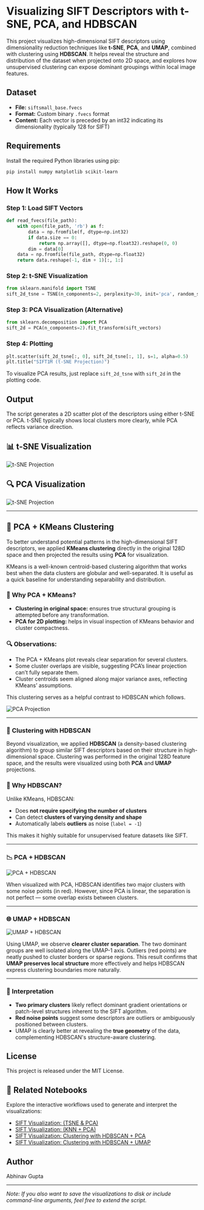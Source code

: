 # Visualizing SIFT Descriptors with t-SNE, PCA, and HDBSCAN

This project visualizes high-dimensional SIFT descriptors using dimensionality reduction techniques like **t-SNE**, **PCA**, and **UMAP**, combined with clustering using **HDBSCAN**. It helps reveal the structure and distribution of the dataset when projected onto 2D space, and explores how unsupervised clustering can expose dominant groupings within local image features.

## Dataset

* **File:** `siftsmall_base.fvecs`
* **Format:** Custom binary `.fvecs` format
* **Content:** Each vector is preceded by an int32 indicating its dimensionality (typically 128 for SIFT)

## Requirements

Install the required Python libraries using pip:

```bash
pip install numpy matplotlib scikit-learn
```

## How It Works

### Step 1: Load SIFT Vectors

```python
def read_fvecs(file_path):
    with open(file_path, 'rb') as f:
        data = np.fromfile(f, dtype=np.int32)
        if data.size == 0:
            return np.array([], dtype=np.float32).reshape(0, 0)
        dim = data[0]
    data = np.fromfile(file_path, dtype=np.float32)
    return data.reshape(-1, dim + 1)[:, 1:]
```

### Step 2: t-SNE Visualization

```python
from sklearn.manifold import TSNE
sift_2d_tsne = TSNE(n_components=2, perplexity=30, init='pca', random_state=42).fit_transform(sift_vectors)
```

### Step 3: PCA Visualization (Alternative)

```python
from sklearn.decomposition import PCA
sift_2d = PCA(n_components=2).fit_transform(sift_vectors)
```

### Step 4: Plotting

```python
plt.scatter(sift_2d_tsne[:, 0], sift_2d_tsne[:, 1], s=1, alpha=0.5)
plt.title("SIFT1M (t-SNE Projection)")
```

To visualize PCA results, just replace `sift_2d_tsne` with `sift_2d` in the plotting code.

## Output

The script generates a 2D scatter plot of the descriptors using either t-SNE or PCA. t-SNE typically shows local clusters more clearly, while PCA reflects variance direction.

## 📊 t-SNE Visualization

![t-SNE Projection](../images/tsne_projection.png)

## 🔍 PCA Visualization

![t-SNE Projection](../images/pca_projection.png)

---

## 🔎 PCA + KMeans Clustering

To better understand potential patterns in the high-dimensional SIFT descriptors, we applied **KMeans clustering** directly in the original 128D space and then projected the results using **PCA** for visualization.

KMeans is a well-known centroid-based clustering algorithm that works best when the data clusters are globular and well-separated. It is useful as a quick baseline for understanding separability and distribution.

### 🔹 Why PCA + KMeans?

* **Clustering in original space:** ensures true structural grouping is attempted before any transformation.
* **PCA for 2D plotting:** helps in visual inspection of KMeans behavior and cluster compactness.

### 🔍 Observations:

* The PCA + KMeans plot reveals clear separation for several clusters.
* Some cluster overlaps are visible, suggesting PCA’s linear projection can’t fully separate them.
* Cluster centroids seem aligned along major variance axes, reflecting KMeans’ assumptions.

This clustering serves as a helpful contrast to HDBSCAN which follows.

![PCA Projection](../images/pca_kmeans_clusters.png)

---

### 🧐 Clustering with HDBSCAN

Beyond visualization, we applied **HDBSCAN** (a density-based clustering algorithm) to group similar SIFT descriptors based on their structure in high-dimensional space. Clustering was performed in the original 128D feature space, and the results were visualized using both **PCA** and **UMAP** projections.

### 📍 Why HDBSCAN?

Unlike KMeans, HDBSCAN:

* Does **not require specifying the number of clusters**
* Can detect **clusters of varying density and shape**
* Automatically labels **outliers** as noise (`label = -1`)

This makes it highly suitable for unsupervised feature datasets like SIFT.

---

### 📉 PCA + HDBSCAN

![PCA + HDBSCAN](../images/sift_hdbscan_clusters.png)

When visualized with PCA, HDBSCAN identifies two major clusters with some noise points (in red). However, since PCA is linear, the separation is not perfect — some overlap exists between clusters.

---

### 🌐 UMAP + HDBSCAN

![UMAP + HDBSCAN](../images/umap_hdbscan_clusters.png)

Using UMAP, we observe **clearer cluster separation**. The two dominant groups are well isolated along the UMAP-1 axis. Outliers (red points) are neatly pushed to cluster borders or sparse regions. This result confirms that **UMAP preserves local structure** more effectively and helps HDBSCAN express clustering boundaries more naturally.

---

### 🧐 Interpretation

* **Two primary clusters** likely reflect dominant gradient orientations or patch-level structures inherent to the SIFT algorithm.
* **Red noise points** suggest some descriptors are outliers or ambiguously positioned between clusters.
* UMAP is clearly better at revealing the **true geometry** of the data, complementing HDBSCAN's structure-aware clustering.

## License

This project is released under the MIT License.

## 🔗 Related Notebooks

Explore the interactive workflows used to generate and interpret the visualizations:

* [SIFT Visualization: (TSNE & PCA)](../experiments/notebooks/visualize_sift_tsne_pca.ipynb)
* [SIFT Visualization: (KNN + PCA)](../experiments/notebooks/visualize_sift_knn_pca_clustering.ipynb)
* [SIFT Visualization: Clustering with HDBSCAN + PCA](../experiments/notebooks/hdbscan_pca_clustering.ipynb)
* [SIFT Visualization: Clustering with HDBSCAN + UMAP](../experiments/notebooks/hdbscan_umap_clustering.ipynb)

## Author

Abhinav Gupta

---

*Note: If you also want to save the visualizations to disk or include command-line arguments, feel free to extend the script.*

